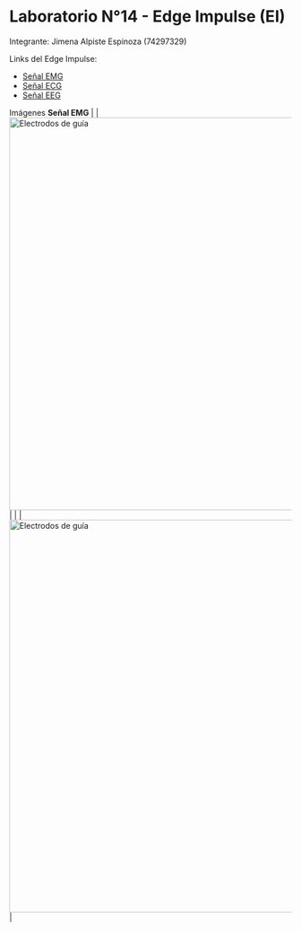 # Laboratorio N°14 -  Edge Impulse (EI)

Integrante: Jimena Alpiste Espinoza (74297329)

Links del Edge Impulse: 
- [Señal EMG ](https://github.com/renatog2500/inb_2024_gh12/blob/main/ISB_Informes/L10_Procesamiento_EEG/LAB_10.ipynb) 
- [Señal ECG ](https://github.com/renatog2500/inb_2024_gh12/blob/main/ISB_Informes/L10_Procesamiento_EEG/LAB_10.ipynb) 
- [Señal EEG ](https://github.com/renatog2500/inb_2024_gh12/blob/main/ISB_Informes/L10_Procesamiento_EEG/LAB_10.ipynb)
  
Imágenes 
**Señal EMG**
|  | <img src="Imagenes_L9/Figura_4.png" alt="Electrodos de guía" width="700"> |
|  | <img src="Imagenes_L9/Figura_4.png" alt="Electrodos de guía" width="700"> |
